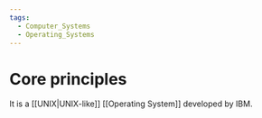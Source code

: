 ```yaml
---
tags:
  - Computer_Systems
  - Operating_Systems
---
```

# Core principles
It is a [[UNIX|UNIX-like]] [[Operating System]] developed by IBM.